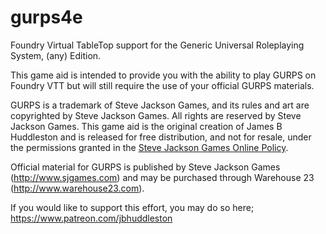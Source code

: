 # gurps4e

Foundry Virtual TableTop support for the Generic Universal Roleplaying System, (any) Edition.

This game aid is intended to provide you with the ability to play GURPS on Foundry VTT but will still require the use of your official GURPS materials.

GURPS is a trademark of Steve Jackson Games, and its rules and art are copyrighted by Steve Jackson Games. All rights are reserved by Steve Jackson Games. This game aid is the original creation of James B Huddleston and is released for free distribution, and not for resale, under the permissions granted in the <a href="http://www.sjgames.com/general/online_policy.html">Steve Jackson Games Online Policy</a>.

Official material for GURPS is published by Steve Jackson Games (http://www.sjgames.com) and may be purchased through Warehouse 23 (http://www.warehouse23.com).

If you would like to support this effort, you may do so here; https://www.patreon.com/jbhuddleston
